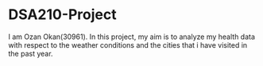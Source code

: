 # DSA210-Project
I am Ozan Okan(30961). In this project, my aim is to analyze my health data with respect to the weather conditions and the cities that i have visited in the past year.
